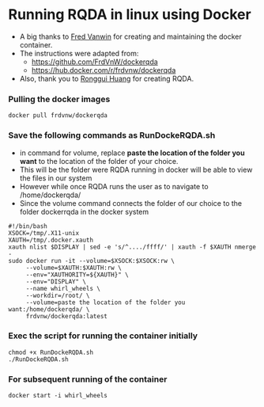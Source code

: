 # Running RQDA in linux using Docker

- A big thanks to [Fred Vanwin](https://github.com/FrdVnW/dockerqda) for creating and maintaining the docker container.
- The instructions were adapted from:
    - https://github.com/FrdVnW/dockerqda
    - https://hub.docker.com/r/frdvnw/dockerqda
- Also, thank you to [Ronggui Huang](https://github.com/Ronggui) for creating RQDA.


### Pulling the docker images
```
docker pull frdvnw/dockerqda
```

### Save the following commands as RunDockeRQDA.sh

- in command for volume, replace **paste the location of the folder you want** to the location of the folder of your choice.
- This will be the folder were RQDA running in docker will be able to view the files in our system
- However while once RQDA runs the user as to navigate to /home/dockerqda/
- Since the volume command connects the folder of our choice to the folder dockerrqda in the docker system

```
#!/bin/bash
XSOCK=/tmp/.X11-unix
XAUTH=/tmp/.docker.xauth
xauth nlist $DISPLAY | sed -e 's/^..../ffff/' | xauth -f $XAUTH nmerge -
sudo docker run -it --volume=$XSOCK:$XSOCK:rw \
     --volume=$XAUTH:$XAUTH:rw \
     --env="XAUTHORITY=${XAUTH}" \
     --env="DISPLAY" \
     --name whirl_wheels \
     --workdir=/root/ \
     --volume=paste the location of the folder you want:/home/dockerqda/ \
     frdvnw/dockerqda:latest
```

### Exec the script for running the container initially 

```
chmod +x RunDockeRQDA.sh
./RunDockeRQDA.sh
```
### For subsequent running of the container
```
docker start -i whirl_wheels
```
